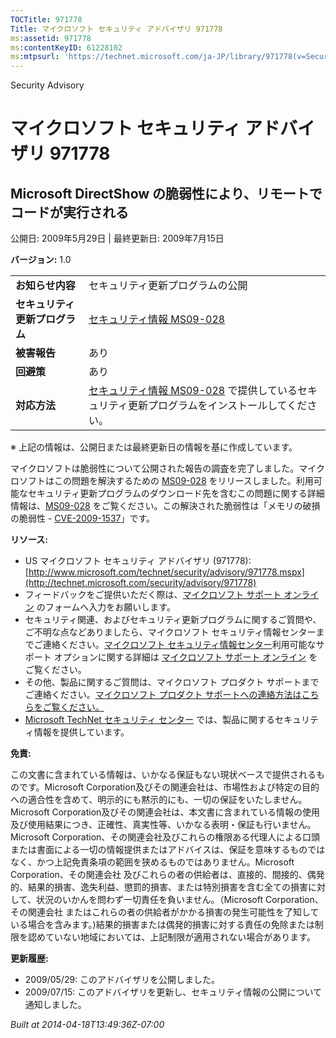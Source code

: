 ```yaml
---
TOCTitle: 971778
Title: マイクロソフト セキュリティ アドバイザリ 971778
ms:assetid: 971778
ms:contentKeyID: 61228102
ms:mtpsurl: 'https://technet.microsoft.com/ja-JP/library/971778(v=Security.10)'
---
```


Security Advisory

マイクロソフト セキュリティ アドバイザリ 971778
===============================================

Microsoft DirectShow の脆弱性により、リモートでコードが実行される
-----------------------------------------------------------------

公開日: 2009年5月29日 | 最終更新日: 2009年7月15日

**バージョン:** 1.0

|                                |                                                                                                                                                           |
|--------------------------------|-----------------------------------------------------------------------------------------------------------------------------------------------------------|
| **お知らせ内容**               | セキュリティ更新プログラムの公開                                                                                                                          |
| **セキュリティ更新プログラム** | [セキュリティ情報 MS09-028](http://technet.microsoft.com/security/bulletin/ms09-028)                                                                      |
| **被害報告**                   | あり                                                                                                                                                      |
| **回避策**                     | あり                                                                                                                                                      |
| **対応方法**                   | [セキュリティ情報 MS09-028](http://technet.microsoft.com/security/bulletin/ms09-028) で提供しているセキュリティ更新プログラムをインストールしてください。 |

※ 上記の情報は、公開日または最終更新日の情報を基に作成しています。

マイクロソフトは脆弱性について公開された報告の調査を完了しました。マイクロソフトはこの問題を解決するための [MS09-028](http://technet.microsoft.com/security/bulletin/ms09-028) をリリースしました。利用可能なセキュリティ更新プログラムのダウンロード先を含むこの問題に関する詳細情報は、[MS09-028](http://technet.microsoft.com/security/bulletin/ms09-028) をご覧ください。この解決された脆弱性は「メモリの破損の脆弱性 - [CVE-2009-1537](http://www.cve.mitre.org/cgi-bin/cvename.cgi?name=cve-2009-1537)」です。

**リソース:**

-   US マイクロソフト セキュリティ アドバイザリ (971778): [http://www.microsoft.com/technet/security/advisory/971778.mspx](http://technet.microsoft.com/security/advisory/971778)
-   フィードバックをご提供いただく際は、[マイクロソフト サポート オンライン](https://support.microsoft.com/common/survey.aspx?scid=sw;en;1257&showpage=1&ws=technet&sd=tech) のフォームへ入力をお願いします。
-   セキュリティ関連、およびセキュリティ更新プログラムに関するご質問や、ご不明な点などありましたら、マイクロソフト セキュリティ情報センターまでご連絡ください。[マイクロソフト セキュリティ情報センター](http://www.microsoft.com/japan/security/sicinfo.mspx)利用可能なサポート オプションに関する詳細は [マイクロソフト サポート オンライン](http://support.microsoft.com/) をご覧ください。
-   その他、製品に関するご質問は、マイクロソフト プロダクト サポートまでご連絡ください。[マイクロソフト プロダクト サポートへの連絡方法はこちらをご覧ください。](http://support.microsoft.com/select/?target=assistance)
-   [Microsoft TechNet セキュリティ センター](http://technet.microsoft.com/ja-jp/security/default.aspx) では、製品に関するセキュリティ情報を提供しています。

**免責:**

この文書に含まれている情報は、いかなる保証もない現状ベースで提供されるものです。Microsoft Corporation及びその関連会社は、市場性および特定の目的への適合性を含めて、明示的にも黙示的にも、一切の保証をいたしません。Microsoft Corporation及びその関連会社は、本文書に含まれている情報の使用及び使用結果につき、正確性、真実性等、いかなる表明・保証も行いません。Microsoft Corporation、その関連会社及びこれらの権限ある代理人による口頭または書面による一切の情報提供またはアドバイスは、保証を意味するものではなく、かつ上記免責条項の範囲を狭めるものではありません。Microsoft Corporation、その関連会社 及びこれらの者の供給者は、直接的、間接的、偶発的、結果的損害、逸失利益、懲罰的損害、または特別損害を含む全ての損害に対して、状況のいかんを問わず一切責任を負いません。（Microsoft Corporation、その関連会社 またはこれらの者の供給者がかかる損害の発生可能性を了知している場合を含みます。)結果的損害または偶発的損害に対する責任の免除または制限を認めていない地域においては、上記制限が適用されない場合があります。

**更新履歴:**

-   2009/05/29: このアドバイザリを公開しました。
-   2009/07/15: このアドバイザリを更新し、セキュリティ情報の公開について通知しました。

*Built at 2014-04-18T13:49:36Z-07:00*
